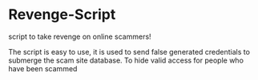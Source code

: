 # Revenge-Script
script to take revenge on online scammers!

The script is easy to use, it is used to send false generated credentials 
to submerge the scam site database.
To hide valid access for people who have been scammed
